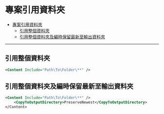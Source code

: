 # 專案引用資料夾

- [專案引用資料夾](#%e5%b0%88%e6%a1%88%e5%bc%95%e7%94%a8%e8%b3%87%e6%96%99%e5%a4%be)
  - [引用整個資料夾](#%e5%bc%95%e7%94%a8%e6%95%b4%e5%80%8b%e8%b3%87%e6%96%99%e5%a4%be)
  - [引用整個資料夾及編時保留最新至輸出資料夾](#%e5%bc%95%e7%94%a8%e6%95%b4%e5%80%8b%e8%b3%87%e6%96%99%e5%a4%be%e5%8f%8a%e7%b7%a8%e6%99%82%e4%bf%9d%e7%95%99%e6%9c%80%e6%96%b0%e8%87%b3%e8%bc%b8%e5%87%ba%e8%b3%87%e6%96%99%e5%a4%be)

---

## 引用整個資料夾

```xml
<Content Include="Path\To\Folder\**" />
```

## 引用整個資料夾及編時保留最新至輸出資料夾

```xml
<Content Include="Path\To\Folder\**" />
    <CopyToOutputDirectory>PreserveNewest</CopyToOutputDirectory>
</Content>
```